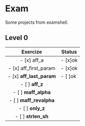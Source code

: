 # Exam
Some projects from examshell.

## Level 0

|  Exercize                 | Status |
|:-------------------------:|--------|
| - [x] aff_a               | - [x]ok|
| - [x] aff_first_param     | - [x]ok|       
| - [x] **aff_last_param**  | - [ ]ok|
| - [ ]  **aff_z**          |        |
| - [ ] **maff_alpha**      |        |
| - [ ] **maff_revalpha**   |        |
| - [ ] **only_z**          |        |
| - [ ] **strlen_sh**       |        |

